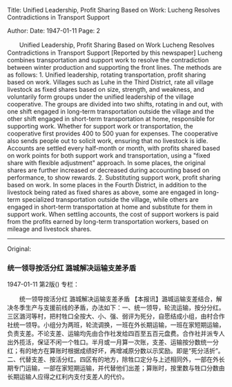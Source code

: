 Title: Unified Leadership, Profit Sharing Based on Work: Lucheng Resolves Contradictions in Transport Support

Author:
Date: 1947-01-11
Page: 2

　　Unified Leadership, Profit Sharing Based on Work
    Lucheng Resolves Contradictions in Transport Support
    [Reported by this newspaper] Lucheng combines transportation and support work to resolve the contradiction between winter production and supporting the front lines. The methods are as follows: 1. Unified leadership, rotating transportation, profit sharing based on work. Villages such as Luhe in the Third District, rate all village livestock as fixed shares based on size, strength, and weakness, and voluntarily form groups under the unified leadership of the village cooperative. The groups are divided into two shifts, rotating in and out, with one shift engaged in long-term transportation outside the village and the other shift engaged in short-term transportation at home, responsible for supporting work. Whether for support work or transportation, the cooperative first provides 400 to 500 yuan for expenses. The cooperative also sends people out to solicit work, ensuring that no livestock is idle. Accounts are settled every half-month or month, with profits shared based on work points for both support work and transportation, using a "fixed share with flexible adjustment" approach. In some places, the original shares are further increased or decreased during accounting based on performance, to show rewards. 2. Substituting support work, profit sharing based on work. In some places in the Fourth District, in addition to the livestock being rated as fixed shares as above, some are engaged in long-term specialized transportation outside the village, while others are engaged in short-term transportation at home and substitute for them in support work. When settling accounts, the cost of support workers is paid from the profits earned by long-term transportation workers, based on mileage and livestock shares.



<hr /> 

Original: 


### 统一领导按活分红  潞城解决运输支差矛盾

1947-01-11
第2版()
专栏：

　　统一领导按活分红
    潞城解决运输支差矛盾
    【本报讯】潞城运输支差结合，解决冬季生产与支援前线的矛盾，办法如下：一、统一领导，轮流运输，按分分红。三区潞河等村，把村牲口全按大、小、强、弱评为死分，自愿结成小组，由村合作社统一领导。小组分为两班，轮流调换，一班在外长期运输，一班在家短期运输，负责支差。不论支差、运输均先由合作社发给四百至五百元盘费。合作社并派专人出外揽活，保证不闲一个牲口。半月或一月算一次账，支差、运输按分数统一分红；有的地方在算账时根据成绩好坏，再增减原分数以示奖励。即是“死分活折”。二、代替支差、按活分红。四区有的地方，除牲口定分与上述相同外，一部在外长期专门运输，一部在家短期运输，并代替他们出差；算账时，按里数与牲口分数由长期运输人应得之红利内支付支差人的代价。
